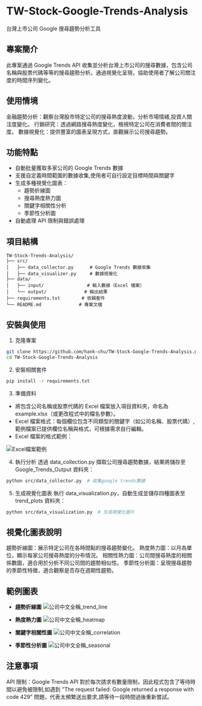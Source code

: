 # TW-Stock-Google-Trends-Analysis
台灣上市公司 Google 搜尋趨勢分析工具

## 專案簡介
此專案通過 Google Trends API 收集並分析台灣上市公司的搜尋數據，包含公司名稱與股票代碼等等的搜尋趨勢分析。通過視覺化呈現，協助使用者了解公司關注度的時間序列變化。

## 使用情境
金融趨勢分析：觀察台灣股市特定公司的搜尋熱度波動，分析市場情緒,投資人關注度變化。
行銷研究：透過網路搜尋熱度變化，檢視特定公司在消費者間的關注度。
數據視覺化：提供豐富的圖表呈現方式，直觀展示公司搜尋趨勢。

## 功能特點
- 自動批量獲取多家公司的 Google Trends 數據
- 支援自定義時間範圍的數據收集,使用者可自行設定目標時間與關鍵字
- 生成多種視覺化圖表：
  - 趨勢折線圖
  - 搜尋熱度熱力圖
  - 關鍵字相關性分析
  - 季節性分析圖
- 自動處理 API 限制與錯誤處理

## 項目結構
```
TW-Stock-Trends-Analysis/
├── src/
│   ├── data_collector.py      # Google Trends 數據收集
│   ├── data_visualizer.py     # 數據視覺化
├── data/
│   ├── input/                # 輸入數據（Excel 檔案）
│   └── output/              # 輸出結果
├── requirements.txt        # 依賴套件
└── README.md              # 專案文檔
```

## 安裝與使用
1. 克隆專案
```bash
git clone https://github.com/hank-chu/TW-Stock-Google-Trends-Analysis.git
cd TW-Stock-Google-Trends-Analysis
```

2. 安裝相關套件
```bash
pip install -r requirements.txt
```

3. 準備資料
- 將包含公司名稱或股票代碼的 Excel 檔案放入項目資料夾，命名為 example.xlsx（或更改程式中的檔名參數）。
- Excel 檔案格式：每個欄位包含不同類型的關鍵字（如公司名稱、股票代碼）,範例檔案已提供欄位名稱與格式，可根據需求自行編輯。
- Excel 檔案的格式範例：

  
![Excel檔案範例](https://github.com/user-attachments/assets/faf39d62-e2b3-4eb1-ac6a-b2e1f4b5f1af)


4. 執行分析
透過 data_collection.py 擷取公司搜尋趨勢數據，結果將儲存至 Google_Trends_Output 資料夾：
```bash
python src/data_collector.py  # 收集google trends數據
```

5. 生成視覺化圖表
執行 data_visualization.py，自動生成並儲存四種圖表至 trend_plots 資料夾：
```bash
python src/data_visualization.py  # 生成視覺化圖片
```

## 視覺化圖表說明
趨勢折線圖：展示特定公司在各時間點的搜尋趨勢變化。
熱度熱力圖：以月為單位，顯示每家公司搜尋熱度的分布情況。
相關性熱力圖：公司間搜尋熱度的相關係數圖，適合用於分析不同公司間的趨勢相似性。
季節性分析圖：呈現搜尋趨勢的季節性特徵，適合觀察是否存在週期性趨勢。

## 範例圖表
- **趨勢折線圖**
  ![公司中文全稱_trend_line](https://github.com/user-attachments/assets/87cd2c6a-60c3-4db6-b7d1-a17e42f9a782)

- **熱度熱力圖**
  ![公司中文全稱_heatmap](https://github.com/user-attachments/assets/7fdf32c7-b8e7-433e-b000-fc773561569a)

- **關鍵字相關性圖**
  ![公司中文全稱_correlation](https://github.com/user-attachments/assets/01805f3c-0526-4fc9-a397-a5a201920d23)

- **季節性分析圖**
  ![公司中文全稱_seasonal](https://github.com/user-attachments/assets/3de083a4-7674-49e4-ab57-9fa75ea29ade)



## 注意事項
API 限制：Google Trends API 對於每次請求有數量限制，因此程式包含了等待時間以避免被限制,如遇到 "The request failed: Google returned a response with code 429" 問題，代表太頻繁送出要求,請等待一段時間過後重新嘗試。













